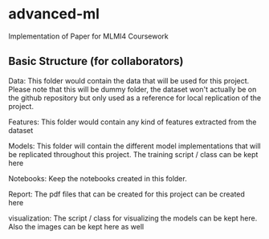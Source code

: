 # advanced-ml
Implementation of Paper for MLMI4 Coursework


## Basic Structure (for collaborators)

Data: This folder would contain the data that will be used for this project. Please note that this will be dummy folder, the dataset won't actually be on the github repository but only used as a reference for local replication of the project.

Features: This folder would contain any kind of features extracted from the dataset

Models: This folder will contain the different model implementations that will be replicated throughout this project. The training script / class can be kept here

Notebooks: Keep the notebooks created in this folder. 

Report: The pdf files that can be created for this project can be created here

visualization: The script / class for visualizing the models can be kept here. Also the images can be kept here as well 